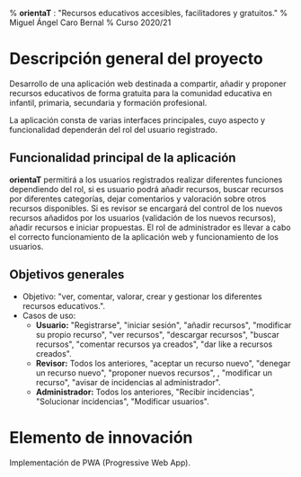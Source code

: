 % **orientaT** : "Recursos educativos accesibles, facilitadores y gratuitos."
% Miguel Ángel Caro Bernal
% Curso 2020/21

# Descripción general del proyecto

Desarrollo de una aplicación web destinada a compartir, añadir y proponer recursos educativos
de forma gratuita para la comunidad educativa en infantil, primaria, secundaria y formación profesional.

La aplicación consta de varias interfaces principales, cuyo aspecto y funcionalidad dependerán del rol del usuario registrado.

## Funcionalidad principal de la aplicación

**orientaT** permitirá a los usuarios registrados realizar diferentes funciones dependiendo del rol, si es usuario podrá añadir recursos, buscar recursos por diferentes categorías, dejar comentarios y valoración sobre otros recursos disponibles.
Si es revisor se encargará del control de los nuevos recursos añadidos por los usuarios (validación de los nuevos recursos), añadir recursos e iniciar propuestas.
El rol de administrador es llevar a cabo el correcto funcionamiento de la aplicación web y funcionamiento de los usuarios. 


## Objetivos generales

* Objetivo: "ver, comentar, valorar, crear y gestionar los diferentes recursos educativos.".
* Casos de uso: 
    * **Usuario:** "Registrarse", "iniciar sesión", "añadir recursos", "modificar su propio recurso", "ver recursos", "descargar recursos", "buscar recursos", "comentar recursos ya creados", "dar like a recursos creados".
    * **Revisor:** Todos los anteriores, "aceptar un recurso nuevo", "denegar un recurso nuevo", "proponer nuevos recursos", , "modificar un recurso", "avisar de incidencias al administrador".
    * **Administrador:** Todos los anteriores, "Recibir incidencias", "Solucionar incidencias", "Modificar usuarios".

# Elemento de innovación

Implementación de PWA (Progressive Web App).
